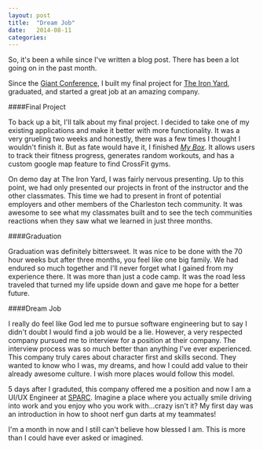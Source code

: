 ```yaml
---
layout: post
title:  "Dream Job"
date:   2014-08-11 
categories: 
---
```


So, it's been a while since I've written a blog post. There has been a lot going on in the past month.  

Since the [Giant Conference][giant], I built my final project for [The Iron Yard][iron], graduated, and started a great job at an amazing company.

[giant]: http://www.giantconf.com/
[iron]: http://www.theironyard.com

####Final Project

To back up a bit, I'll talk about my final project. I decided to take one of my existing applications and make it better with more functionality. It was a very grueling two weeks and honestly, there was a few times I thought I wouldn't finish it. But as fate would have it, I finished [*My Box*][box]. It allows users to track their fitness progress, generates random workouts, and has a custom google map feature to find CrossFit gyms. 

[box]: https://shawn-final.firebaseapp.com/#/

On demo day at The Iron Yard, I was fairly nervous presenting. Up to this point, we had only presented our projects in front of the instructor and the other classmates. This time we had to present in front of potential employers and other members of the Charleston tech community. It was awesome to see what my classmates built and to see the tech communities reactions when they saw what we learned in just three months.

####Graduation

Graduation was definitely bittersweet. It was nice to be done with the 70 hour weeks but after three months, you feel like one big family. We had endured so much together and I'll never forget what I gained from my experience there. It was more than just a code camp. It was the road less traveled that turned my life upside down and gave me hope for a better future.

####Dream Job

I really do feel like God led me to pursue software engineering but to say I didn't doubt I would find a job would be a lie. However, a very respected company pursued me to interview for a position at their company. The interview process was so much better than anything I've ever experienced. This company truly cares about character first and skills second. They wanted to know who I was, my dreams, and how I could add value to their already awesome culture. I wish more places would follow this model.
  
5 days after I graduted, this company offered me a position and now I am a UI/UX Engineer at [SPARC][sparc].  Imagine a place where you actually smile driving into work and you enjoy who you work with...crazy isn't it? My first day was an introduction in how to shoot nerf gun darts at my teammates! 

I'm a month in now and I still can't believe how blessed I am. This is more than I could have ever asked or imagined.

[sparc]: http://www.sparcedge.com/